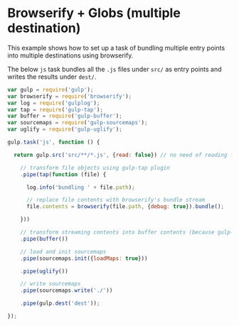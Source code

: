 # Browserify + Globs (multiple destination)

This example shows how to set up a task of bundling multiple entry points into multiple destinations using browserify.

The below `js` task bundles all the `.js` files under `src/` as entry points and writes the results under `dest/`.


```js
var gulp = require('gulp');
var browserify = require('browserify');
var log = require('gulplog');
var tap = require('gulp-tap');
var buffer = require('gulp-buffer');
var sourcemaps = require('gulp-sourcemaps');
var uglify = require('gulp-uglify');

gulp.task('js', function () {

  return gulp.src('src/**/*.js', {read: false}) // no need of reading file because browserify does.

    // transform file objects using gulp-tap plugin
    .pipe(tap(function (file) {

      log.info('bundling ' + file.path);

      // replace file contents with browserify's bundle stream
      file.contents = browserify(file.path, {debug: true}).bundle();

    }))

    // transform streaming contents into buffer contents (because gulp-sourcemaps does not support streaming contents)
    .pipe(buffer())

    // load and init sourcemaps
    .pipe(sourcemaps.init({loadMaps: true}))

    .pipe(uglify())

    // write sourcemaps
    .pipe(sourcemaps.write('./'))

    .pipe(gulp.dest('dest'));

});
```
